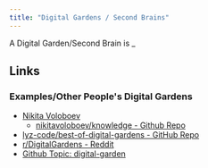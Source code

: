 ```yaml
---
title: "Digital Gardens / Second Brains"
---
```


A Digital Garden/Second Brain is _

<!--(see and write stuff about zettlekastens)

(why I started my own)

## Software

(standard website software, github pages, etc.)
- Advantages
- Disadvantages

(documentation software)
- Advantages
- Disadvantages

(wiki software)
- Advantages
- Disadvantages

-->

## Links

### Examples/Other People's Digital Gardens

- [Nikita Voloboev](https://wiki.nikiv.dev/)
  - [nikitavoloboev/knowledge - Github Repo](https://github.com/nikitavoloboev/knowledge)
- [lyz-code/best-of-digital-gardens - GitHub Repo](https://github.com/lyz-code/best-of-digital-gardens)
- [r/DigitalGardens - Reddit](https://www.reddit.com/r/DigitalGardens/)
- [Github Topic: digital-garden](https://github.com/topics/digital-garden)

